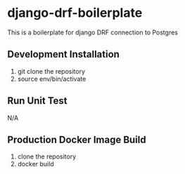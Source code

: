 # django-drf-boilerplate
This is a boilerplate for django DRF connection to Postgres

## Development Installation
1. git clone the repository
2. source env/bin/activate

## Run Unit Test
N/A

## Production Docker Image Build
1. clone the repository
2. docker build

## 